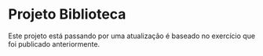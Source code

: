 # Projeto Biblioteca

Este projeto está passando por uma atualização é baseado no exercício que foi publicado anteriormente.